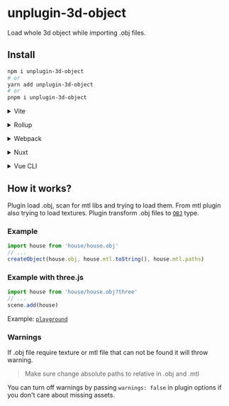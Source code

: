 # unplugin-3d-object

Load whole 3d object while importing .obj files.

## Install

```bash
npm i unplugin-3d-object
# or
yarn add unplugin-3d-object
# or
pnpm i unplugin-3d-object
```

<details>
<summary>Vite</summary><br>

```ts
// vite.config.ts
import loader3dObject from 'unplugin-3d-object/vite'

export default defineConfig({
  plugins: [
    loader3dObject({ /* options */ }),
  ],
})
```

Example: [`playground/`](./playground/)

<br></details>

<details>
<summary>Rollup</summary><br>

```ts
// rollup.config.js
import loader3dObject from 'unplugin-3d-object/rollup'

export default {
  plugins: [
    loader3dObject({ /* options */ }),
  ],
}
```

<br></details>


<details>
<summary>Webpack</summary><br>

```ts
// webpack.config.js
module.exports = {
  /* ... */
  plugins: [
    require('unplugin-3d-object/webpack')({ /* options */ })
  ]
}
```

<br></details>

<details>
<summary>Nuxt</summary><br>

```ts
// nuxt.config.js
export default {
  buildModules: [
    ['unplugin-3d-object/nuxt', { /* options */ }],
  ],
}
```

> This module works for both Nuxt 2 and [Nuxt Vite](https://github.com/nuxt/vite)

<br></details>

<details>
<summary>Vue CLI</summary><br>

```ts
// vue.config.js
module.exports = {
  configureWebpack: {
    plugins: [
      require('unplugin-3d-object/webpack')({ /* options */ }),
    ],
  },
}
```

<br></details>


## How it works?
Plugin load .obj, scan for mtl libs and trying to load them. From mtl plugin also trying to load textures. Plugin transform .obj files to [`OBJ`](./src/types.ts) type.

### Example
```ts
import house from 'house/house.obj'
// ...
createObject(house.obj, house.mtl.toString(), house.mtl.paths)
```
### Example with three.js
```js
import house from 'house/house.obj?three'
// ...
scene.add(house)
```
Example: [`playground`](./playground/main.ts)

### Warnings
If .obj file require texture or mtl file that can not be found it will throw warning. 
> Make sure change absolute paths to relative in .obj and .mtl

You can turn off warnings by passing `warnings: false` in plugin options if you don't care about missing assets.
